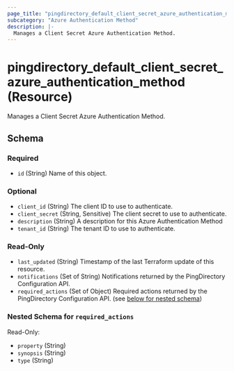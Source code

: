 ```yaml
---
page_title: "pingdirectory_default_client_secret_azure_authentication_method Resource - terraform-provider-pingdirectory"
subcategory: "Azure Authentication Method"
description: |-
  Manages a Client Secret Azure Authentication Method.
---
```


# pingdirectory_default_client_secret_azure_authentication_method (Resource)

Manages a Client Secret Azure Authentication Method.



<!-- schema generated by tfplugindocs -->
## Schema

### Required

- `id` (String) Name of this object.

### Optional

- `client_id` (String) The client ID to use to authenticate.
- `client_secret` (String, Sensitive) The client secret to use to authenticate.
- `description` (String) A description for this Azure Authentication Method
- `tenant_id` (String) The tenant ID to use to authenticate.

### Read-Only

- `last_updated` (String) Timestamp of the last Terraform update of this resource.
- `notifications` (Set of String) Notifications returned by the PingDirectory Configuration API.
- `required_actions` (Set of Object) Required actions returned by the PingDirectory Configuration API. (see [below for nested schema](#nestedatt--required_actions))

<a id="nestedatt--required_actions"></a>
### Nested Schema for `required_actions`

Read-Only:

- `property` (String)
- `synopsis` (String)
- `type` (String)



